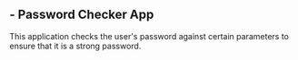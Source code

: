 ## - Password Checker App
This application checks the user's password against certain parameters to ensure that it is a strong password.